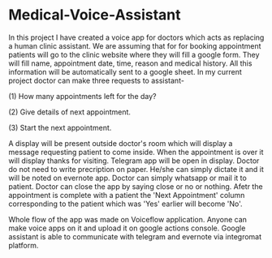 # Medical-Voice-Assistant

In this project I have created a voice app for doctors which acts as replacing a human clinic assistant. We are assuming that for for booking appointment patients will
go to the clinic website where they will fill a google form. They will fill name, appointment date, time, reason and medical history. All this information will be 
automatically sent to a google sheet. In my current project doctor can make three requests to assistant- 

(1) How many appointments left for the day?

(2) Give details of next appointment.

(3) Start the next appointment.

A display will be present outside doctor's room which will display a message requesting patient to come inside. When the appointment is over it will display thanks 
for visiting. Telegram app will be open in display. Doctor do not need to write precription on paper. He/she can simply dictate it and it will be noted on evernote app. 
Doctor can simply whatsapp or mail it to patient. Doctor can close the app by saying close or no or nothing. Afetr the appointment is complete with a patient the 'Next
Appointment' column corresponding to the patient which was 'Yes' earlier will become 'No'.

Whole flow of the app was made on Voiceflow application. Anyone can make voice apps on it and upload it on google actions console. Google assistant is able to communicate
with telegram and evernote via integromat platform.
